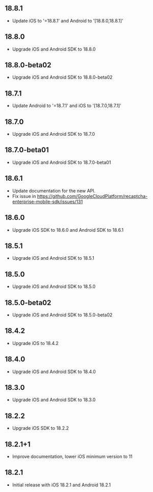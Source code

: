 ## 18.8.1
*   Update iOS to '=18.8.1' and Android to '[18.8.0,18.8.1]'

## 18.8.0

* Upgrade iOS and Android SDK to 18.8.0

## 18.8.0-beta02

* Upgrade iOS and Android SDK to 18.8.0-beta02

## 18.7.1
*   Update Android to '=18.7.1' and iOS to '[18.7.0,18.7.1]'

## 18.7.0

* Upgrade iOS and Android SDK to 18.7.0

## 18.7.0-beta01

* Upgrade iOS and Android SDK to 18.7.0-beta01

## 18.6.1

* Update documentation for the new API.
* Fix issue in https://github.com/GoogleCloudPlatform/recaptcha-enterprise-mobile-sdk/issues/131

## 18.6.0

* Upgrade iOS SDK to 18.6.0 and Android SDK to 18.6.1

## 18.5.1

* Upgrade iOS and Android SDK to 18.5.1

## 18.5.0

* Upgrade iOS and Android SDK to 18.5.0

## 18.5.0-beta02

* Upgrade iOS and Android SDK to 18.5.0-beta02

## 18.4.2

* Upgrade iOS to 18.4.2

## 18.4.0

* Upgrade iOS and Android SDK to 18.4.0

## 18.3.0

* Upgrade iOS and Android SDK to 18.3.0

## 18.2.2

* Upgrade iOS SDK to 18.2.2

## 18.2.1+1

* Improve documentation, lower iOS minimum version to 11

## 18.2.1

* Initial release with iOS 18.2.1 and Android 18.2.1
